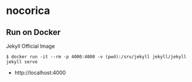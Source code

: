 nocorica
========

## Run on Docker

Jekyll Official Image

```
$ docker run -it --rm -p 4000:4000 -v (pwd):/srv/jekyll jekyll/jekyll jekyll serve
```

- http://localhost:4000

